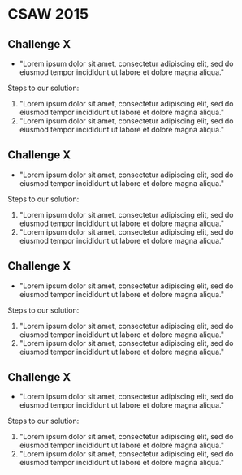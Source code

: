# CSAW 2015

## Challenge X

- "Lorem ipsum dolor sit amet, consectetur adipiscing elit, sed do eiusmod tempor incididunt ut labore et dolore magna aliqua."

Steps to our solution:

1. "Lorem ipsum dolor sit amet, consectetur adipiscing elit, sed do eiusmod tempor incididunt ut labore et dolore magna aliqua."
2. "Lorem ipsum dolor sit amet, consectetur adipiscing elit, sed do eiusmod tempor incididunt ut labore et dolore magna aliqua."

## Challenge X

- "Lorem ipsum dolor sit amet, consectetur adipiscing elit, sed do eiusmod tempor incididunt ut labore et dolore magna aliqua."

Steps to our solution:

1. "Lorem ipsum dolor sit amet, consectetur adipiscing elit, sed do eiusmod tempor incididunt ut labore et dolore magna aliqua."
2. "Lorem ipsum dolor sit amet, consectetur adipiscing elit, sed do eiusmod tempor incididunt ut labore et dolore magna aliqua."

## Challenge X

- "Lorem ipsum dolor sit amet, consectetur adipiscing elit, sed do eiusmod tempor incididunt ut labore et dolore magna aliqua."

Steps to our solution:

1. "Lorem ipsum dolor sit amet, consectetur adipiscing elit, sed do eiusmod tempor incididunt ut labore et dolore magna aliqua."
2. "Lorem ipsum dolor sit amet, consectetur adipiscing elit, sed do eiusmod tempor incididunt ut labore et dolore magna aliqua."

## Challenge X

- "Lorem ipsum dolor sit amet, consectetur adipiscing elit, sed do eiusmod tempor incididunt ut labore et dolore magna aliqua."

Steps to our solution:

1. "Lorem ipsum dolor sit amet, consectetur adipiscing elit, sed do eiusmod tempor incididunt ut labore et dolore magna aliqua."
2. "Lorem ipsum dolor sit amet, consectetur adipiscing elit, sed do eiusmod tempor incididunt ut labore et dolore magna aliqua."



